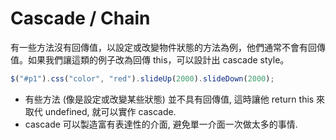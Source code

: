 # Cascade / Chain

有一些方法沒有回傳值，以設定或改變物件狀態的方法為例，他們通常不會有回傳值。如果我們讓這類的例子改為回傳 this，可以設計出 cascade style。

```js
$("#p1").css("color", "red").slideUp(2000).slideDown(2000);
```

* 有些方法 (像是設定或改變某些狀態) 並不具有回傳值, 這時讓他 return this 來取代 undefined, 就可以實作 cascade.
* cascade 可以製造富有表達性的介面, 避免單一介面一次做太多的事情.